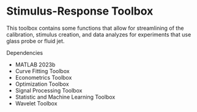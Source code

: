 # Stimulus-Response Toolbox

This toolbox contains some functions that allow for streamlining of the calibration, stimulus creation, and data analyzes for experiments that use glass probe or fluid jet.

Dependencies
- MATLAB 2023b
- Curve Fitting Toolbox
- Econometrics Toolbox
- Optimization Toolbox
- Signal Processing Toolbox
- Statistic and Machine Learning Toolbox
- Wavelet Toolbox